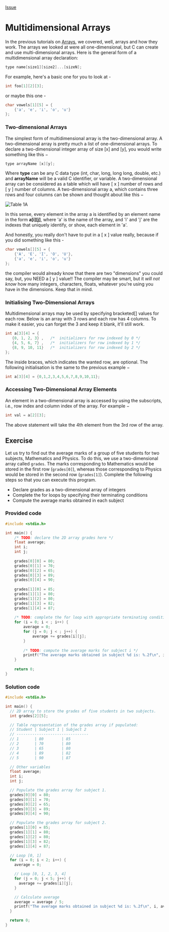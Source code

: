 [Issue](https://github.com/Evanlab02/Learning-C/issues/14)

# Multidimensional Arrays

In the previous tutorials on [Arrays](https://www.learn-c.org/en/Arrays), we covered, well, arrays and how they work. The arrays we looked at were all one-dimensional, but C can create and use multi-dimensional arrays. Here is the general form of a multidimensional array declaration:

```c
type name[size1][size2]...[sizeN];
```

For example, here's a basic one for you to look at -

```c
int foo[1][2][3];
```

or maybe this one -

```c
char vowels[1][5] = {
    {'a', 'e', 'i', 'o', 'u'}
};
```

### Two-dimensional Arrays

The simplest form of multidimensional array is the two-dimensional array. A two-dimensional array is pretty much a list of one-dimensional arrays. To declare a two-dimensional integer array of size [x] and [y], you would write something like this −

```c
type arrayName [x][y];
```

Where **type** can be any C data type (int, char, long, long long, double, etc.) and **arrayName** will be a valid C identifier, or variable. A two-dimensional array can be considered as a table which will have [ x ] number of rows and [ y ] number of columns. A two-dimensional array a, which contains three rows and four columns can be shown and thought about like this −

![Table 1A](https://www.tutorialspoint.com/cprogramming/images/two_dimensional_arrays.jpg)

In this sense, every element in the array a is identified by an element name in the form **a\[i]\[j]**, where 'a' is the name of the array, and 'i' and 'j' are the indexes that uniquely identify, or show, each element in 'a'.

And honestly, you really don't have to put in a [ x ] value really, because if you did something like this -

```c
char vowels[][5] = {
    {'A', 'E', 'I', 'O', 'U'},
    {'a', 'e', 'i', 'o', 'u'}
};
```

the compiler would already know that there are two "dimensions" you could say, but, you NEED a [ y ] value!! The compiler may be smart, but it _will not know_ how many integers, characters, floats, whatever you're using you have in the dimensions. Keep that in mind.

### Initialising Two-Dimensional Arrays

Multidimensional arrays may be used by specifying bracketed[] values for each row. Below is an array with 3 rows and each row has 4 columns. To make it easier, you can forget the 3 and keep it blank, it'll still work.

```c
int a[3][4] = {  
   {0, 1, 2, 3} ,   /*  initializers for row indexed by 0 */
   {4, 5, 6, 7} ,   /*  initializers for row indexed by 1 */
   {8, 9, 10, 11}   /*  initializers for row indexed by 2 */
};
```

The inside braces, which indicates the wanted row, are optional. The following initialisation is the same to the previous example −

```c
int a[3][4] = {0,1,2,3,4,5,6,7,8,9,10,11};
```

### Accessing Two-Dimensional Array Elements

An element in a two-dimensional array is accessed by using the subscripts, i.e., row index and column index of the array. For example −

```c
int val = a[2][3];
```

The above statement will take the 4th element from the 3rd row of the array.

## Exercise

Let us try to find out the average marks of a group of five students for two subjects, Mathematics and Physics. To do this, we use a two-dimensional array called `grades`. The marks corresponding to Mathematics would be stored in the first row (`grades[0]`), whereas those corresponding to Physics would be stored in the second row (`grades[1]`). Complete the following steps so that you can execute this program.

- Declare grades as a two-dimensional array of integers
- Complete the for loops by specifying their terminating conditions
- Compute the average marks obtained in each subject

### Provided code

```C
#include <stdio.h>

int main() {
	/* TODO: declare the 2D array grades here */
	float average;
	int i;
	int j;
	
	grades[0][0] = 80;
	grades[0][1] = 70;
	grades[0][2] = 65;
	grades[0][3] = 89;
	grades[0][4] = 90;
	
	grades[1][0] = 85;
	grades[1][1] = 80;
	grades[1][2] = 80;
	grades[1][3] = 82;
	grades[1][4] = 87;
	
	/* TODO: complete the for loop with appropriate terminating conditions */
	for (i = 0; i < ; i++) {
		average = 0;
		for (j = 0; j < ; j++) {
			average += grades[i][j];
		}
	
		/* TODO: compute the average marks for subject i */
		printf("The average marks obtained in subject %d is: %.2f\n", i, average);
	}
	
	return 0;
}
```

### Solution code

```C
#include <stdio.h>

int main() {
  // 2D array to store the grades of five students in two subjects.
  int grades[2][5];

  // Table representation of the grades array if populated:
  // Student | Subject 1 | Subject 2
  // --------------------------------
  // 1       | 80        | 85
  // 2       | 70        | 80
  // 3       | 65        | 80
  // 4       | 89        | 82
  // 5       | 90        | 87

  // Other variables
  float average;
  int i;
  int j;

  // Populate the grades array for subject 1.
  grades[0][0] = 80;
  grades[0][1] = 70;
  grades[0][2] = 65;
  grades[0][3] = 89;
  grades[0][4] = 90;

  // Populate the grades array for subject 2.
  grades[1][0] = 85;
  grades[1][1] = 80;
  grades[1][2] = 80;
  grades[1][3] = 82;
  grades[1][4] = 87;

  // Loop [0, 1]
  for (i = 0; i < 2; i++) {
    average = 0;

    // Loop [0, 1, 2, 3, 4]
    for (j = 0; j < 5; j++) {
      average += grades[i][j];
    }

    // Calculate average
    average = average / 5;
    printf("The average marks obtained in subject %d is: %.2f\n", i, average);
  }

  return 0;
}
```
